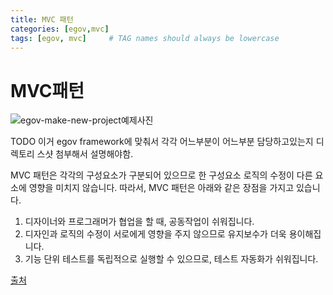 ```yaml
---
title: MVC 패턴
categories: [egov,mvc]
tags: [egov, mvc]     # TAG names should always be lowercase
---
```


# MVC패턴

![egov-make-new-project예제사진](https://hyunwoo1123.github.io/assets/img/egov/mvc1.jpeg)

TODO 이거 egov framework에 맞춰서 각각 어느부분이 어느부분 담당하고있는지 디렉토리 스샷 첨부해서 설명해야함.

MVC 패턴은 각각의 구성요소가 구분되어 있으므로 한 구성요소 로직의 수정이 다른 요소에 영향을 미치지 않습니다. 따라서, MVC 패턴은 아래와 같은 장점을 가지고 있습니다.

1. 디자이너와 프로그래머가 협업을 할 때, 공동작업이 쉬워집니다.
2. 디자인과 로직의 수정이 서로에게 영향을 주지 않으므로 유지보수가 더욱 용이해집니다.
3. 기능 단위 테스트를 독립적으로 실행할 수 있으므로, 테스트 자동화가 쉬워집니다.

[출처](https://velog.io/@khy226/MVC-%ED%8C%A8%ED%84%B4%EC%9D%B4%EB%9E%80)
